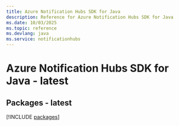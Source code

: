```yaml
---
title: Azure Notification Hubs SDK for Java
description: Reference for Azure Notification Hubs SDK for Java
ms.date: 10/03/2025
ms.topic: reference
ms.devlang: java
ms.service: notificationhubs
---
```

# Azure Notification Hubs SDK for Java - latest
## Packages - latest
[!INCLUDE [packages](notification-hubs-index.md)]